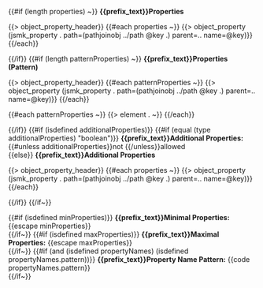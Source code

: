 {{#if (length properties) ~}}
**{{prefix_text}}Properties**

{{> object_property_header}}
{{#each properties ~}}
{{> object_property (jsmk_property . path=(pathjoinobj ../path @key .) parent=.. name=@key)}}
{{/each}}

{{/if}}
{{#if (length patternProperties) ~}}
**{{prefix_text}}Properties (Pattern)**

{{> object_property_header}}
{{#each patternProperties ~}}
{{> object_property (jsmk_property . path=(pathjoinobj ../path @key .) parent=.. name=@key)}}
{{/each}}

{{#each patternProperties ~}}
{{> element . ~}}
{{/each}}


{{/if}}
{{#if (isdefined additionalProperties)}}
{{#if (equal (type additionalProperties) "boolean")}}
**{{prefix_text}}Additional Properties:** {{#unless additionalProperties}}not {{/unless}}allowed<br/>
{{else}}
**{{prefix_text}}Additional Properties**

{{> object_property_header}}
{{#each properties ~}}
{{> object_property (jsmk_property . path=(pathjoinobj ../path @key .) parent=.. name=@key)}}
{{/each}}

{{/if}}
{{/if~}}

{{#if (isdefined minProperties)}}
**{{prefix_text}}Minimal Properties:** {{escape minProperties}}<br/>
{{/if~}}
{{#if (isdefined maxProperties)}}
**{{prefix_text}}Maximal Properties:** {{escape maxProperties}}<br/>
{{/if~}}
{{#if (and (isdefined propertyNames) (isdefined propertyNames.pattern))}}
**{{prefix_text}}Property Name Pattern:** {{code propertyNames.pattern}}<br/>
{{/if~}}
